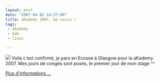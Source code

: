 ```yaml
---
layout: post
date: "2007-04-02 14:37:00"
title: aKademy 2007, me voila !
tags:
 - akademy
 - kde
 - linux

---
```


![](/images/60px-KDE_logo.svg.png) Voila c'est confirmé, je pars en Ecosse à Glasgow pour la aKademy 2007. Mes jours de congés sont posés, le premier jour de mon stage ^^

[Plus d'informations ...](http://akademy.kde.org/)
